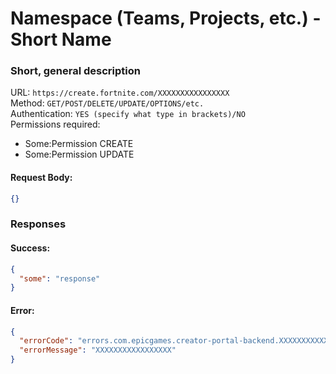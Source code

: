 # Namespace (Teams, Projects, etc.) - Short Name
### Short, general description

URL: `https://create.fortnite.com/XXXXXXXXXXXXXXXX` \
Method: `GET/POST/DELETE/UPDATE/OPTIONS/etc.` \
Authentication: `YES (specify what type in brackets)/NO` \
Permissions required:
  - Some:Permission CREATE
  - Some:Permission UPDATE

#### Request Body:
```json
{}
```

### Responses
#### Success:
```json
{
  "some": "response"
}
```

#### Error:
```json
{
  "errorCode": "errors.com.epicgames.creator-portal-backend.XXXXXXXXXXXXX",
  "errorMessage": "XXXXXXXXXXXXXXXXX"
}
```
